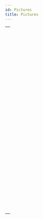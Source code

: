 ```yaml
---
id: Pictures
title: Pictures
---
```



||
|---|
|[<!-- INCLUDE #_command_.BLOB TO PICTURE.Syntax -->](../../commands-legacy/blob-to-picture.md)<br/>|
|[<!-- INCLUDE #_command_.COMBINE PICTURES.Syntax -->](../../commands-legacy/combine-pictures.md)<br/>|
|[<!-- INCLUDE #_command_.CONVERT PICTURE.Syntax -->](../../commands-legacy/convert-picture.md)<br/>|
|[<!-- INCLUDE #_command_.CREATE THUMBNAIL.Syntax -->](../../commands-legacy/create-thumbnail.md)<br/>|
|[<!-- INCLUDE #_command_.Equal pictures.Syntax -->](../../commands-legacy/equal-pictures.md)<br/>|
|[<!-- INCLUDE #_command_.Get picture file name.Syntax -->](../../commands-legacy/get-picture-file-name.md)<br/>|
|[<!-- INCLUDE #_command_.GET PICTURE FORMATS.Syntax -->](../../commands-legacy/get-picture-formats.md)<br/>|
|[<!-- INCLUDE #_command_.GET PICTURE FROM LIBRARY.Syntax -->](../../commands-legacy/get-picture-from-library.md)<br/>|
|[<!-- INCLUDE #_command_.GET PICTURE KEYWORDS.Syntax -->](../../commands-legacy/get-picture-keywords.md)<br/>|
|[<!-- INCLUDE #_command_.GET PICTURE METADATA.Syntax -->](../../commands-legacy/get-picture-metadata.md)<br/>|
|[<!-- INCLUDE #_command_.Is picture file.Syntax -->](../../commands-legacy/is-picture-file.md)<br/>|
|[<!-- INCLUDE #_command_.PICTURE CODEC LIST.Syntax -->](../../commands-legacy/picture-codec-list.md)<br/>|
|[<!-- INCLUDE #_command_.PICTURE LIBRARY LIST.Syntax -->](../../commands-legacy/picture-library-list.md)<br/>|
|[<!-- INCLUDE #_command_.PICTURE PROPERTIES.Syntax -->](../../commands-legacy/picture-properties.md)<br/>|
|[<!-- INCLUDE #_command_.Picture size.Syntax -->](../../commands-legacy/picture-size.md)<br/>|
|[<!-- INCLUDE #_command_.PICTURE TO BLOB.Syntax -->](../../commands-legacy/picture-to-blob.md)<br/>|
|[<!-- INCLUDE #_command_.READ PICTURE FILE.Syntax -->](../../commands-legacy/read-picture-file.md)<br/>|
|[<!-- INCLUDE #_command_.REMOVE PICTURE FROM LIBRARY.Syntax -->](../../commands-legacy/remove-picture-from-library.md)<br/>|
|[<!-- INCLUDE #_command_.SET PICTURE FILE NAME.Syntax -->](../../commands-legacy/set-picture-file-name.md)<br/>|
|[<!-- INCLUDE #_command_.SET PICTURE METADATA.Syntax -->](../../commands-legacy/set-picture-metadata.md)<br/>|
|[<!-- INCLUDE #_command_.SET PICTURE TO LIBRARY.Syntax -->](../../commands-legacy/set-picture-to-library.md)<br/>|
|[<!-- INCLUDE #_command_.TRANSFORM PICTURE.Syntax -->](../../commands-legacy/transform-picture.md)<br/>|
|[<!-- INCLUDE #_command_.WRITE PICTURE FILE.Syntax -->](../../commands-legacy/write-picture-file.md)<br/>|
